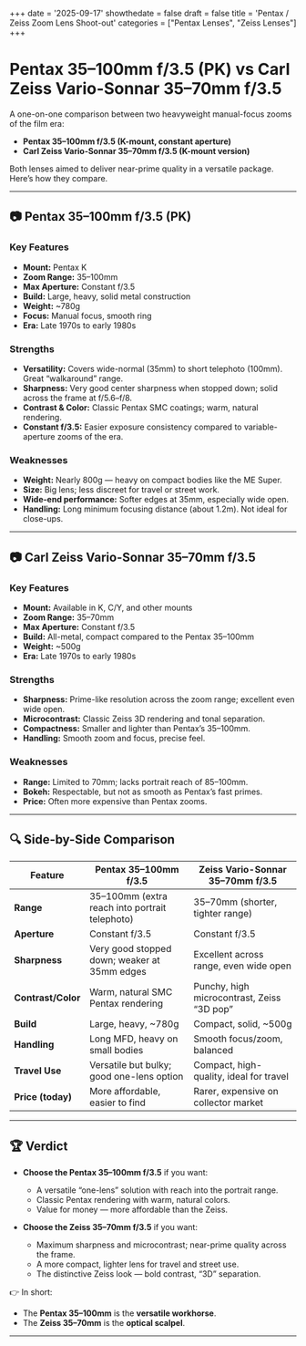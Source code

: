 +++
date = '2025-09-17'
showthedate = false
draft = false
title = 'Pentax / Zeiss Zoom Lens Shoot-out'
categories = ["Pentax Lenses", "Zeiss Lenses"]
+++

# Pentax 35–100mm f/3.5 (PK) vs Carl Zeiss Vario-Sonnar 35–70mm f/3.5

A one-on-one comparison between two heavyweight manual-focus zooms of the film era:  
- **Pentax 35–100mm f/3.5 (K-mount, constant aperture)**  
- **Carl Zeiss Vario-Sonnar 35–70mm f/3.5 (K-mount version)**  

Both lenses aimed to deliver near-prime quality in a versatile package. Here’s how they compare.

---

## 📷 Pentax 35–100mm f/3.5 (PK)

### Key Features
- **Mount:** Pentax K  
- **Zoom Range:** 35–100mm  
- **Max Aperture:** Constant f/3.5  
- **Build:** Large, heavy, solid metal construction  
- **Weight:** ~780g  
- **Focus:** Manual focus, smooth ring  
- **Era:** Late 1970s to early 1980s  

### Strengths
- **Versatility:** Covers wide-normal (35mm) to short telephoto (100mm). Great “walkaround” range.  
- **Sharpness:** Very good center sharpness when stopped down; solid across the frame at f/5.6–f/8.  
- **Contrast & Color:** Classic Pentax SMC coatings; warm, natural rendering.  
- **Constant f/3.5:** Easier exposure consistency compared to variable-aperture zooms of the era.  

### Weaknesses
- **Weight:** Nearly 800g — heavy on compact bodies like the ME Super.  
- **Size:** Big lens; less discreet for travel or street work.  
- **Wide-end performance:** Softer edges at 35mm, especially wide open.  
- **Handling:** Long minimum focusing distance (about 1.2m). Not ideal for close-ups.  

---

## 📷 Carl Zeiss Vario-Sonnar 35–70mm f/3.5

### Key Features
- **Mount:** Available in K, C/Y, and other mounts  
- **Zoom Range:** 35–70mm  
- **Max Aperture:** Constant f/3.5  
- **Build:** All-metal, compact compared to the Pentax 35–100mm  
- **Weight:** ~500g  
- **Era:** Late 1970s to early 1980s  

### Strengths
- **Sharpness:** Prime-like resolution across the zoom range; excellent even wide open.  
- **Microcontrast:** Classic Zeiss 3D rendering and tonal separation.  
- **Compactness:** Smaller and lighter than Pentax’s 35–100mm.  
- **Handling:** Smooth zoom and focus, precise feel.  

### Weaknesses
- **Range:** Limited to 70mm; lacks portrait reach of 85–100mm.  
- **Bokeh:** Respectable, but not as smooth as Pentax’s fast primes.  
- **Price:** Often more expensive than Pentax zooms.  

---

## 🔍 Side-by-Side Comparison

| Feature | Pentax 35–100mm f/3.5 | Zeiss Vario-Sonnar 35–70mm f/3.5 |
|---------|------------------------|----------------------------------|
| **Range** | 35–100mm (extra reach into portrait telephoto) | 35–70mm (shorter, tighter range) |
| **Aperture** | Constant f/3.5 | Constant f/3.5 |
| **Sharpness** | Very good stopped down; weaker at 35mm edges | Excellent across range, even wide open |
| **Contrast/Color** | Warm, natural SMC Pentax rendering | Punchy, high microcontrast, Zeiss “3D pop” |
| **Build** | Large, heavy, ~780g | Compact, solid, ~500g |
| **Handling** | Long MFD, heavy on small bodies | Smooth focus/zoom, balanced |
| **Travel Use** | Versatile but bulky; good one-lens option | Compact, high-quality, ideal for travel |
| **Price (today)** | More affordable, easier to find | Rarer, expensive on collector market |

---

## 🏆 Verdict

- **Choose the Pentax 35–100mm f/3.5** if you want:  
  - A versatile “one-lens” solution with reach into the portrait range.  
  - Classic Pentax rendering with warm, natural colors.  
  - Value for money — more affordable than the Zeiss.  

- **Choose the Zeiss 35–70mm f/3.5** if you want:  
  - Maximum sharpness and microcontrast; near-prime quality across the frame.  
  - A more compact, lighter lens for travel and street use.  
  - The distinctive Zeiss look — bold contrast, “3D” separation.  

👉 In short:  
- The **Pentax 35–100mm** is the **versatile workhorse**.  
- The **Zeiss 35–70mm** is the **optical scalpel**.  

---
